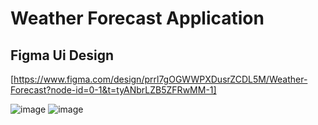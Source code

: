 # Weather Forecast Application

## Figma Ui Design
[https://www.figma.com/design/prrl7gOGWWPXDusrZCDL5M/Weather-Forecast?node-id=0-1&t=tyANbrLZB5ZFRwMM-1]

![image](https://github.com/iamrealikea/Weather_Forecast_Application/assets/89447088/0e200f6d-ed77-439c-a3d8-e9279de5e2c9) ![image](https://github.com/iamrealikea/Weather_Forecast_Application/assets/89447088/92d1866f-551a-403b-9e84-65a4d85152db)
